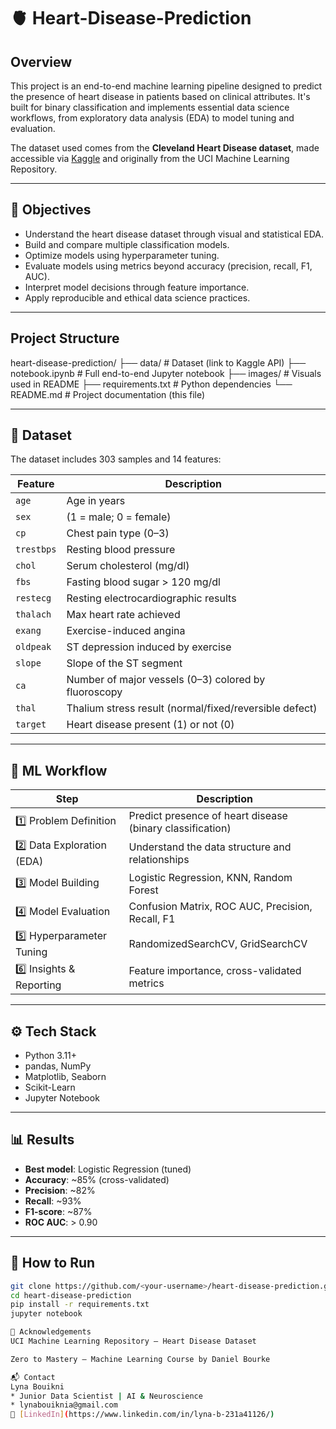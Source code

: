 # 🫀 Heart-Disease-Prediction



##   Overview

This project is an end-to-end machine learning pipeline designed to predict the presence of heart disease in patients based on clinical attributes. It's built for binary classification and implements essential data science workflows, from exploratory data analysis (EDA) to model tuning and evaluation.

The dataset used comes from the **Cleveland Heart Disease dataset**, made accessible via [Kaggle](https://www.kaggle.com/datasets) and originally from the UCI Machine Learning Repository.

---

## 📌 Objectives

- Understand the heart disease dataset through visual and statistical EDA.
- Build and compare multiple classification models.
- Optimize models using hyperparameter tuning.
- Evaluate models using metrics beyond accuracy (precision, recall, F1, AUC).
- Interpret model decisions through feature importance.
- Apply reproducible and ethical data science practices.

---

##   Project Structure

heart-disease-prediction/
├── data/ # Dataset (link to Kaggle API)
├── notebook.ipynb # Full end-to-end Jupyter notebook
├── images/ # Visuals used in README
├── requirements.txt # Python dependencies
└── README.md # Project documentation (this file)

---

## 🧬 Dataset

The dataset includes 303 samples and 14 features:

| Feature     | Description                                              |
|-------------|----------------------------------------------------------|
| `age`       | Age in years                                             |
| `sex`       | (1 = male; 0 = female)                                   |
| `cp`        | Chest pain type (0–3)                                    |
| `trestbps`  | Resting blood pressure                                   |
| `chol`      | Serum cholesterol (mg/dl)                                |
| `fbs`       | Fasting blood sugar > 120 mg/dl                          |
| `restecg`   | Resting electrocardiographic results                     |
| `thalach`   | Max heart rate achieved                                  |
| `exang`     | Exercise-induced angina                                  |
| `oldpeak`   | ST depression induced by exercise                        |
| `slope`     | Slope of the ST segment                                  |
| `ca`        | Number of major vessels (0–3) colored by fluoroscopy     |
| `thal`      | Thalium stress result (normal/fixed/reversible defect)   |
| `target`    | Heart disease present (1) or not (0)                     |

---

## 🔁 ML Workflow

| Step | Description |
|------|-------------|
| 1️⃣ Problem Definition       | Predict presence of heart disease (binary classification) |
| 2️⃣ Data Exploration (EDA)  | Understand the data structure and relationships            |
| 3️⃣ Model Building          | Logistic Regression, KNN, Random Forest                    |
| 4️⃣ Model Evaluation        | Confusion Matrix, ROC AUC, Precision, Recall, F1           |
| 5️⃣ Hyperparameter Tuning   | RandomizedSearchCV, GridSearchCV                           |
| 6️⃣ Insights & Reporting    | Feature importance, cross-validated metrics                |

---

## ⚙️ Tech Stack

- Python 3.11+
- pandas, NumPy
- Matplotlib, Seaborn
- Scikit-Learn
- Jupyter Notebook

---

## 📊 Results

- **Best model**: Logistic Regression (tuned)
- **Accuracy**: ~85% (cross-validated)
- **Precision**: ~82%
- **Recall**: ~93%
- **F1-score**: ~87%
- **ROC AUC**: > 0.90

---

## 📁 How to Run

```bash
git clone https://github.com/<your-username>/heart-disease-prediction.git
cd heart-disease-prediction
pip install -r requirements.txt
jupyter notebook

🤝 Acknowledgements
UCI Machine Learning Repository – Heart Disease Dataset

Zero to Mastery – Machine Learning Course by Daniel Bourke

📬 Contact
Lyna Bouikni
* Junior Data Scientist | AI & Neuroscience
* lynabouiknia@gmail.com
🔗 [LinkedIn](https://www.linkedin.com/in/lyna-b-231a41126/)
